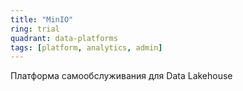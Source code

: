 ```yaml
---
title: "MinIO"
ring: trial
quadrant: data-platforms
tags: [platform, analytics, admin]
---
```


Платформа самообслуживания для Data Lakehouse
